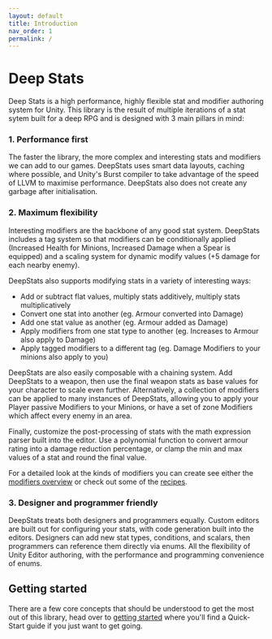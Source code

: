 ```yaml
---
layout: default
title: Introduction
nav_order: 1
permalink: /
---
```


# Deep Stats

Deep Stats is a high performance, highly flexible stat and modifier authoring system for Unity. This library is the result of multiple iterations of a stat sytem built for a deep RPG and is designed with 3 main pillars in mind:

### 1. Performance first
The faster the library, the more complex and interesting stats and modifiers we can add to our games. DeepStats uses smart data layouts, caching where possible, and Unity's Burst compiler to take advantage of the speed of LLVM to maximise performance. DeepStats also does not create any garbage after initialisation.

### 2. Maximum flexibility
Interesting modifiers are the backbone of any good stat system. DeepStats includes a tag system so that modifiers can be conditionally applied (Increased Health for Minions, Increased Damage when a Spear is equipped) and a scaling system for dynamic modify values (+5 damage for each nearby enemy). 

DeepStats also supports modifying stats in a variety of interesting ways:
- Add or subtract flat values, multiply stats additively, multiply stats multiplicatively
- Convert one stat into another (eg. Armour converted into Damage)
- Add one stat value as another (eg. Armour added as Damage)
- Apply modifiers from one stat type to another (eg. Increases to Armour also apply to Damage)
- Apply tagged modifiers to a different tag (eg. Damage Modifiers to your minions also apply to you)

DeepStats are also easily composable with a chaining system. Add DeepStats to a weapon, then use the final weapon stats as base values for your character to scale even further. Alternatively, a collection of modifiers can be applied to many instances of DeepStats, allowing you to apply your Player passive Modifiers to your Minions, or have a set of zone Modifiers which affect every enemy in an area.

Finally, customize the post-processing of stats with the math expression parser built into the editor. Use a polynomial function to convert armour rating into a damage reduction percentage, or clamp the min and max values of a stat and round the final value.

For a detailed look at the kinds of modifiers you can create see either the [modifiers overview](/Modifiers) or check out some of the [recipes](/Recipes).

### 3. Designer and programmer friendly
DeepStats treats both designers and programmers equally. Custom editors are built out for configuring your stats, with code generation built into the editors. Designers can add new stat types, conditions, and scalars, then programmers can reference them directly via enums. All the flexibility of Unity Editor authoring, with the performance and programming convenience of enums.

## Getting started
There are a few core concepts that should be understood to get the most out of this library, head over to [getting started](/docs/gettingStarted.md) where you'll find a Quick-Start guide if you just want to get going.
